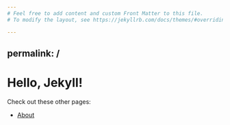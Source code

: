 ```yaml
---
# Feel free to add content and custom Front Matter to this file.
# To modify the layout, see https://jekyllrb.com/docs/themes/#overriding-theme-defaults

---
```

permalink: /
---

# Hello, Jekyll!

Check out these other pages:

- [About](/about/)